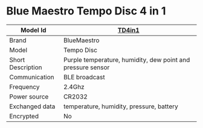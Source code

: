 # Blue Maestro Tempo Disc 4 in 1

|Model Id|[TD4in1](https://github.com/theengs/decoder/blob/development/src/devices/BM4IN1_json.h)|
|-|-|
|Brand|BlueMaestro|
|Model|Tempo Disc|
|Short Description|Purple temperature, humidity, dew point and pressure sensor|
|Communication|BLE broadcast|
|Frequency|2.4Ghz|
|Power source|CR2032|
|Exchanged data|temperature, humidity, pressure, battery|
|Encrypted|No|
